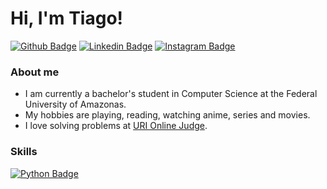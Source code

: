 # Hi, I'm Tiago!

[![Github Badge](https://img.shields.io/badge/github-%23100000.svg?&style=for-the-badge&logo=github&logoColor=white&link=https://github.com/jtiagosantos)](https://github.com/jtiagosantos)
[![Linkedin Badge](https://img.shields.io/badge/linkedin-%230077B5.svg?&style=for-the-badge&logo=linkedin&logoColor=white&link=https://www.linkedin.com/in/jos%C3%A9-tiago-santos-de-lima-aaa4361a4/)](https://www.linkedin.com/in/jos%C3%A9-tiago-santos-de-lima-aaa4361a4/)
[![Instagram Badge](https://img.shields.io/badge/instagram-%23E4405F.svg?&style=for-the-badge&logo=instagram&logoColor=white&link=https://www.instagram.com/?hl=pt-br)](https://www.instagram.com/?hl=pt-br)

### About me
* I am currently a bachelor's student in Computer Science at the Federal University of Amazonas.
* My hobbies are playing, reading, watching anime, series and movies.
* I love solving problems at [URI Online Judge](https://www.urionlinejudge.com.br/judge/pt/profile/434518).

### Skills
[![Python Badge](https://img.shields.io/badge/python-%233776AB.svg?&style=flat-square&logo=python&logoColor=white&link=https://www.python.org/)](https://www.python.org/)
